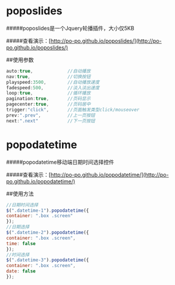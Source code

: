 # poposlides
#####poposlides是一个Jquery轮播插件，大小仅5KB

#####查看演示：[http://po-po.github.io/poposlides/](http://po-po.github.io/poposlides/)

##使用参数
```javascript
auto:true,             //自动播放
nav:true,              //切换按钮
playspeed:3500,        //自动播放速度
fadespeed:500,         //淡入淡出速度
loop:true,             //循环播放
pagination:true,       //页码显示
pagecenter:true,       //页码居中
trigger:"click",       //页面触发类型click/mouseover
prev:".prev",          //上一页按钮
next:".next"           //下一页按钮
```

# popodatetime
#####popodatetime移动端日期时间选择控件

#####查看演示：[http://po-po.github.io/popodatetime/](http://po-po.github.io/popodatetime/)

##使用方法
```javascript
//日期时间选择
$(".datetime-1").popodatetime({
container: ".box .screen"
});
//日期选择
$(".datetime-2").popodatetime({
container: ".box .screen",
time: false
});
//时间选择
$(".datetime-3").popodatetime({
container: ".box .screen",
date: false
});
```

